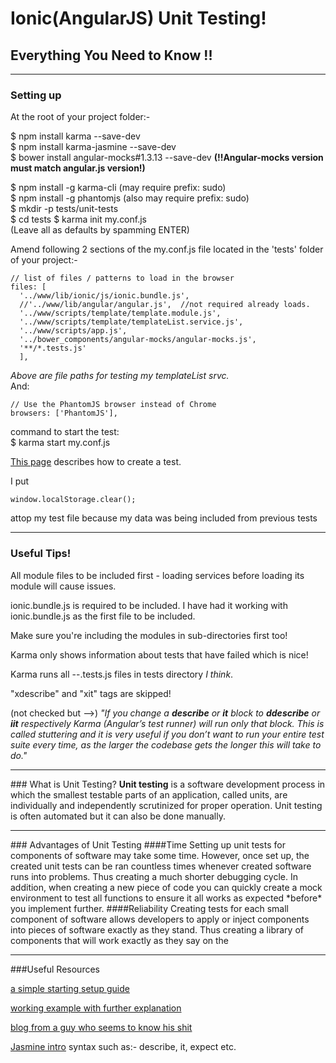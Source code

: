 # Ionic(AngularJS) Unit Testing!
## Everything You Need to Know !!

-----

### Setting up
At the root of your project folder:-  

$ npm install karma --save-dev  
$ npm install karma-jasmine --save-dev  
$ bower install angular-mocks#1.3.13 --save-dev **(!!Angular-mocks version **must** match angular.js version!)**  

$ npm install -g karma-cli (may require prefix: sudo)  
$ npm install -g phantomjs (also may require prefix: sudo)  
$ mkdir -p tests/unit-tests  
$ cd tests
$ karma init my.conf.js  
(Leave all as defaults by spamming ENTER)  
  
Amend following 2 sections of the my.conf.js file located in the 'tests' folder of your project:-  
    
    // list of files / patterns to load in the browser
    files: [
      '../www/lib/ionic/js/ionic.bundle.js',  
  	  //'../www/lib/angular/angular.js',  //not required already loads.
  	  '../www/scripts/template/template.module.js',  
  	  '../www/scripts/template/templateList.service.js',    
  	  '../www/scripts/app.js',  
  	  '../bower_components/angular-mocks/angular-mocks.js',  
  	  '**/*.tests.js' 
  	  ],  
*Above are file paths for testing my templateList srvc.*  
 And:  
 
 	// Use the PhantomJS browser instead of Chrome
    browsers: ['PhantomJS'],
  
command to start the test:  
$ karma start my.conf.js  
  
[This page](http://jasmine.github.io/1.3/introduction.html) describes how to create a test.

I put

    window.localStorage.clear(); 

attop my test file because my data was being included from previous tests
<hr />

### Useful Tips!
All module files to be included first - loading services before loading its module will cause issues.  
  
ionic.bundle.js is required to be included. I have had it working with ionic.bundle.js as the first file to be included.  
  
Make sure you're including the modules in sub-directories first too!  
  
Karma only shows information about tests that have failed which is nice!  
  
Karma runs all --.tests.js files in tests directory *I think*.  

"xdescribe" and "xit" tags are skipped!  

(not checked but -->) *"If you change a **describe** or **it** block to **ddescribe** or **iit** respectively Karma (Angular’s test runner) will run only that block. This is called stuttering and it is very useful if you don’t want to run your entire test suite every time, as the larger the codebase gets the longer this will take to do."*
<hr />
### What is Unit Testing?
<b>Unit testing</b> is a software development process in which the smallest testable parts of an application, called units, are individually and independently scrutinized for proper operation. Unit testing is often automated but it can also be done manually.
<hr />
### Advantages of Unit Testing
####Time
Setting up unit tests for components of software may take some time. However, once set up, the created unit tests can be ran countless times whenever created software runs into problems. Thus creating a much shorter debugging cycle.  
In addition, when creating a new piece of code you can quickly create a mock environment to test all functions to ensure it all works as expected *before* you implement further.
####Reliability
Creating tests for each small component of software allows developers to apply or inject components into pieces of software exactly as they stand. Thus creating a library of components that will work exactly as they say on the 

<hr />
###Useful Resources

[a simple starting setup guide](http://mcgivery.com/unit-testing-ionic-app/)

[working example with further explanation](http://nathanleclaire.com/blog/2014/04/12/unit-testing-services-in-angularjs-for-fun-and-for-profit/)

[blog from a guy who seems to know his shit](http://nathanleclaire.com/blog/2014/04/12/unit-testing-services-in-angularjs-for-fun-and-for-profit/)

[Jasmine intro](http://jasmine.github.io/1.3/introduction.html) syntax such as:- describe, it, expect etc.
